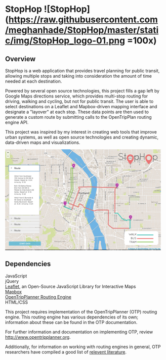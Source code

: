 StopHop ![StopHop](https://raw.githubusercontent.com/meghanhade/StopHop/master/static/img/StopHop_logo-01.png =100x)
=================

Overview
-----------

StopHop is a web application that provides travel planning for public transit, allowing multiple stops and taking into consideration the amount of time needed at each destination. 

Powered by several open source technologies, this project fills a gap left by Google Maps directions service, which provides multi-stop routing for driving, walking and cycling, but not for public transit. The user is able to select destinations on a Leaflet and Mapbox-driven mapping interface and designate a "layover" at each stop. These data points are then used to generate a custom route by submitting calls to the OpenTripPlan routing engine API.

This project was inspired by my interest in creating web tools that improve urban systems, as well as open source technologies and creating dynamic, data-driven maps and visualizations.

![StopHop results screen capture](https://raw.githubusercontent.com/meghanhade/StopHop/master/static/img/Screenshot.png)

Dependencies
------------
JavaScript<br/>
jQuery<br/> 
[Leaflet](http://leafletjs.com/), an Open-Source JavaScript Library for Interactive Maps<br/>
[Mapbox](https://www.mapbox.com/)<br/>
[OpenTripPlanner Routing Engine](https://github.com/opentripplanner)<br/>
HTML/CSS<br/> 

This project requires implementation of the OpenTripPlanner (OTP) routing engine. This routing engine has various dependencies of its own; information about these can be found in the OTP documentation.

For further information and documentation on implementing OTP, review http://www.opentripplanner.org.

Additionally, for information on working with routing engines in general, OTP researchers have compiled a good list of [relevent literature](https://github.com/opentripplanner/OpenTripPlanner/wiki/RoutingBibliography).







